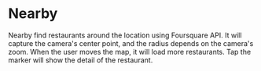 # Nearby

Nearby find restaurants around the location using Foursquare API.
It will capture the camera's center point, and the radius depends on the camera's zoom.
When the user moves the map, it will load more restaurants. Tap the marker will show the detail of the restaurant.
